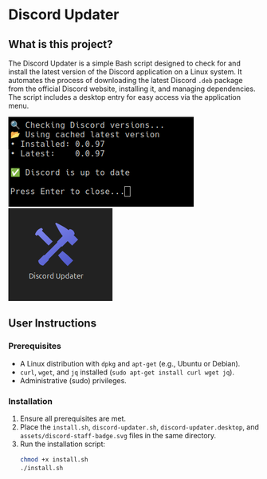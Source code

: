 # Discord Updater



## What is this project?
The Discord Updater is a simple Bash script designed to check for and install the latest version of the Discord application on a Linux system. It automates the process of downloading the latest Discord `.deb` package from the official Discord website, installing it, and managing dependencies. The script includes a desktop entry for easy access via the application menu.

![Screenshot](images/terminal.png) ![Screenshot](images/app.png)




## User Instructions
### Prerequisites
- A Linux distribution with `dpkg` and `apt-get` (e.g., Ubuntu or Debian).
- `curl`, `wget`, and `jq` installed (`sudo apt-get install curl wget jq`).
- Administrative (sudo) privileges.

### Installation
1. Ensure all prerequisites are met.
2. Place the `install.sh`, `discord-updater.sh`, `discord-updater.desktop`, and `assets/discord-staff-badge.svg` files in the same directory.
3. Run the installation script:
   ```bash
   chmod +x install.sh
   ./install.sh
